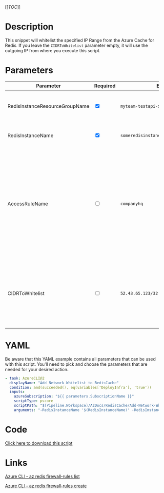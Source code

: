 [[_TOC_]]

# Description

This snippet will whitelist the specified IP Range from the Azure Cache for Redis. If you leave the `CIDRToWhitelist` parameter empty, it will use the outgoing IP from where you execute this script.

# Parameters

| Parameter                      | Required                        | Example Value                                 | Description                                                                                                                                                                                                                               |
| ------------------------------ | ------------------------------- | --------------------------------------------- | ----------------------------------------------------------------------------------------------------------------------------------------------------------------------------------------------------------------------------------------- |
| RedisInstanceResourceGroupName | <input type="checkbox" checked> | `myteam-testapi-$(Release.EnvironmentName)`   | The name of the resource group the Azure Cache for Redis is in.                                                                                                                                                                           |
| RedisInstanceName              | <input type="checkbox" checked> | `someredisinstance$(Release.EnvironmentName)` | The name for the Azure Cache for Redis resource.                                                                                                                                                                                          |
| AccessRuleName                 | <input type="checkbox">         | `companyhq`                                   | You can override the name for this accessrule. If you leave this empty, the `CIDRToWhitelist` will be used for the naming (automatically). We recommend to leave this empty for ephemeral whitelists like Azure DevOps Hosted Agent ip's. |
| CIDRToWhitelist                | <input type="checkbox">         | `52.43.65.123/32`                             | IP range in [CIDR](https://en.wikipedia.org/wiki/Classless_Inter-Domain_Routing) notation that should be whitelisted. If you leave this value empty, it will whitelist the machine's ip where you're running the script from.             |

# YAML

Be aware that this YAML example contains all parameters that can be used with this script. You'll need to pick and choose the parameters that are needed for your desired action.

```yaml
- task: AzureCLI@2
  displayName: "Add Network Whitelist to RedisCache"
  condition: and(succeeded(), eq(variables['DeployInfra'], 'true'))
  inputs:
    azureSubscription: "${{ parameters.SubscriptionName }}"
    scriptType: pscore
    scriptPath: "$(Pipeline.Workspace)/AzDocs/RedisCache/Add-Network-Whitelist-to-RedisCache.ps1"
    arguments: "-RedisInstanceName '$(RedisInstanceName)' -RedisInstanceResourceGroupName '$(RedisInstanceResourceGroupName)' -AccessRuleName '$(AccessRuleName)' -CIDRToWhitelist '$(CIDRToWhitelist)'"
```

# Code

[Click here to download this script](../../../../../src/RedisCache/Add-IP-Whitelist-to-RedisCache.ps1)

# Links

[Azure CLI - az redis firewall-rules list](https://docs.microsoft.com/en-us/cli/azure/redis/firewall-rules?view=azure-cli-latest#az_redis_firewall_rules_list)

[Azure CLI - az redis firewall-rules create](https://docs.microsoft.com/en-us/cli/azure/redis/firewall-rules?view=azure-cli-latest#az_redis_firewall_rules_create)
